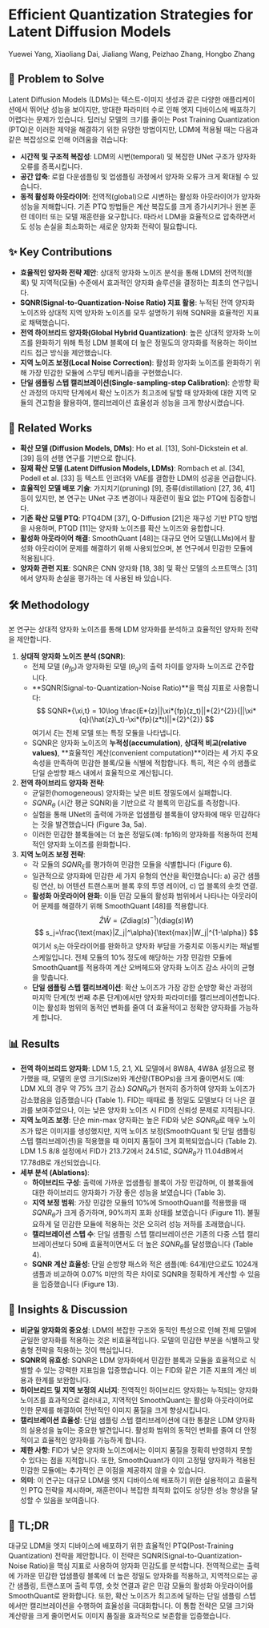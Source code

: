 # Efficient Quantization Strategies for Latent Diffusion Models

Yuewei Yang, Xiaoliang Dai, Jialiang Wang, Peizhao Zhang, Hongbo Zhang

## 🧩 Problem to Solve

Latent Diffusion Models (LDMs)는 텍스트-이미지 생성과 같은 다양한 애플리케이션에서 뛰어난 성능을 보이지만, 방대한 파라미터 수로 인해 엣지 디바이스에 배포하기 어렵다는 문제가 있습니다. 딥러닝 모델의 크기를 줄이는 Post Training Quantization (PTQ)은 이러한 제약을 해결하기 위한 유망한 방법이지만, LDM에 적용될 때는 다음과 같은 복잡성으로 인해 어려움을 겪습니다:

- **시간적 및 구조적 복잡성**: LDM의 시변(temporal) 및 복잡한 UNet 구조가 양자화 오류를 증폭시킵니다.
- **공간 압축**: 로컬 다운샘플링 및 업샘플링 과정에서 양자화 오류가 크게 확대될 수 있습니다.
- **동적 활성화 아웃라이어**: 전역적(global)으로 시변하는 활성화 아웃라이어가 양자화 성능을 저해합니다.
  기존 PTQ 방법들은 계산 복잡도를 크게 증가시키거나 원본 훈련 데이터 또는 모델 재훈련을 요구합니다. 따라서 LDM을 효율적으로 압축하면서도 성능 손실을 최소화하는 새로운 양자화 전략이 필요합니다.

## ✨ Key Contributions

- **효율적인 양자화 전략 제안**: 상대적 양자화 노이즈 분석을 통해 LDM의 전역적(블록) 및 지역적(모듈) 수준에서 효과적인 양자화 솔루션을 결정하는 최초의 연구입니다.
- **SQNR(Signal-to-Quantization-Noise Ratio) 지표 활용**: 누적된 전역 양자화 노이즈와 상대적 지역 양자화 노이즈를 모두 설명하기 위해 SQNR을 효율적인 지표로 채택했습니다.
- **전역 하이브리드 양자화(Global Hybrid Quantization)**: 높은 상대적 양자화 노이즈를 완화하기 위해 특정 LDM 블록에 더 높은 정밀도의 양자화를 적용하는 하이브리드 접근 방식을 제안했습니다.
- **지역 노이즈 보정(Local Noise Correction)**: 활성화 양자화 노이즈를 완화하기 위해 가장 민감한 모듈에 스무딩 메커니즘을 구현했습니다.
- **단일 샘플링 스텝 캘리브레이션(Single-sampling-step Calibration)**: 순방향 확산 과정의 마지막 단계에서 확산 노이즈가 최고조에 달할 때 양자화에 대한 지역 모듈의 견고함을 활용하여, 캘리브레이션 효율성과 성능을 크게 향상시켰습니다.

## 📎 Related Works

- **확산 모델 (Diffusion Models, DMs)**: Ho et al. [13], Sohl-Dickstein et al. [39] 등의 선행 연구를 기반으로 합니다.
- **잠재 확산 모델 (Latent Diffusion Models, LDMs)**: Rombach et al. [34], Podell et al. [33] 등 텍스트 인코더와 VAE를 결합한 LDM의 성공을 언급합니다.
- **효율적인 모델 배포 기술**: 가지치기(pruning) [9], 증류(distillation) [27, 36, 41] 등이 있지만, 본 연구는 UNet 구조 변경이나 재훈련이 필요 없는 PTQ에 집중합니다.
- **기존 확산 모델 PTQ**: PTQ4DM [37], Q-Diffusion [21]은 재구성 기반 PTQ 방법을 사용하며, PTQD [11]는 양자화 노이즈를 확산 노이즈와 융합합니다.
- **활성화 아웃라이어 해결**: SmoothQuant [48]는 대규모 언어 모델(LLMs)에서 활성화 아웃라이어 문제를 해결하기 위해 사용되었으며, 본 연구에서 민감한 모듈에 적용됩니다.
- **양자화 관련 지표**: SQNR은 CNN 양자화 [18, 38] 및 확산 모델의 소프트맥스 [31]에서 양자화 손실을 평가하는 데 사용된 바 있습니다.

## 🛠️ Methodology

본 연구는 상대적 양자화 노이즈를 통해 LDM 양자화를 분석하고 효율적인 양자화 전략을 제안합니다.

1. **상대적 양자화 노이즈 분석 (SQNR)**:
   - 전체 모델 ($\theta_{fp}$)과 양자화된 모델 ($\theta_{q}$)의 출력 차이를 양자화 노이즈로 간주합니다.
   - **SQNR(Signal-to-Quantization-Noise Ratio)**을 핵심 지표로 사용합니다:
     $$ SQNR*{\xi,t} = 10\log \frac{E*{z}||\xi*{fp}(z_t)||*{2}^{2}}{||\xi*{q}(\hat{z}\_t)-\xi*{fp}(z*t)||*{2}^{2}} $$
        여기서 $\xi$는 전체 모델 또는 특정 모듈을 나타냅니다.
   - SQNR은 양자화 노이즈의 **누적성(accumulation)**, **상대적 비교(relative values)**, **효율적인 계산(convenient computation)**이라는 세 가지 주요 속성을 만족하여 민감한 블록/모듈 식별에 적합합니다. 특히, 적은 수의 샘플로 단일 순방향 패스 내에서 효율적으로 계산됩니다.
2. **전역 하이브리드 양자화 전략**:
   - 균일한(homogeneous) 양자화는 낮은 비트 정밀도에서 실패합니다.
   - $SQNR_{\theta}$ (시간 평균 SQNR)을 기반으로 각 블록의 민감도를 측정합니다.
   - 실험을 통해 UNet의 출력에 가까운 업샘플링 블록들이 양자화에 매우 민감하다는 것을 발견했습니다 (Figure 3a, 5a).
   - 이러한 민감한 블록들에는 더 높은 정밀도(예: fp16)의 양자화를 적용하여 전체적인 양자화 노이즈를 완화합니다.
3. **지역 노이즈 보정 전략**:
   - 각 모듈의 $SQNR_{\xi}$를 평가하여 민감한 모듈을 식별합니다 (Figure 6).
   - 일관적으로 양자화에 민감한 세 가지 유형의 연산을 확인했습니다: a) 공간 샘플링 연산, b) 어텐션 트랜스포머 블록 후의 투영 레이어, c) 업 블록의 숏컷 연결.
   - **활성화 아웃라이어 완화**: 이들 민감 모듈의 활성화 범위에서 나타나는 아웃라이어 문제를 해결하기 위해 SmoothQuant [48]를 적용합니다.
     $$ \hat{Z}\hat{W}= (Z\text{diag}(s)^{-1})(\text{diag}(s)W) $$
        $$ s_j=\frac{\text{max}|Z_j|^\alpha}{\text{max}|W_j|^{1-\alpha}} $$
        여기서 $s_j$는 아웃라이어를 완화하고 양자화 부담을 가중치로 이동시키는 채널별 스케일입니다. 전체 모듈의 10% 정도에 해당하는 가장 민감한 모듈에 SmoothQuant를 적용하여 계산 오버헤드와 양자화 노이즈 감소 사이의 균형을 맞춥니다.
   - **단일 샘플링 스텝 캘리브레이션**: 확산 노이즈가 가장 강한 순방향 확산 과정의 마지막 단계(첫 번째 추론 단계)에서만 양자화 파라미터를 캘리브레이션합니다. 이는 활성화 범위의 동적인 변화를 줄여 더 효율적이고 정확한 양자화를 가능하게 합니다.

## 📊 Results

- **전역 하이브리드 양자화**: LDM 1.5, 2.1, XL 모델에서 8W8A, 4W8A 설정으로 평가했을 때, 모델의 운영 크기(Size)와 계산량(TBOPs)을 크게 줄이면서도 (예: LDM XL의 경우 약 75% 크기 감소) $SQNR_{\theta}$가 현저히 증가하여 양자화 노이즈가 감소했음을 입증했습니다 (Table 1). FID는 때때로 풀 정밀도 모델보다 더 나은 결과를 보여주었으나, 이는 낮은 양자화 노이즈 시 FID의 신뢰성 문제로 지적됩니다.
- **지역 노이즈 보정**: 단순 min-max 양자화는 높은 FID와 낮은 $SQNR_{\theta}$로 매우 노이즈가 많은 이미지를 생성했지만, 지역 노이즈 보정(SmoothQuant 및 단일 샘플링 스텝 캘리브레이션)을 적용했을 때 이미지 품질이 크게 회복되었습니다 (Table 2). LDM 1.5 8/8 설정에서 FID가 213.72에서 24.51로, $SQNR_{\theta}$가 11.04dB에서 17.78dB로 개선되었습니다.
- **세부 분석 (Ablations)**:
  - **하이브리드 구성**: 출력에 가까운 업샘플링 블록이 가장 민감하며, 이 블록들에 대한 하이브리드 양자화가 가장 좋은 성능을 보였습니다 (Table 3).
  - **지역 보정 범위**: 가장 민감한 모듈의 10%에 SmoothQuant를 적용했을 때 $SQNR_{\theta}$가 크게 증가하며, 90%까지 포화 상태를 보였습니다 (Figure 11). 불필요하게 덜 민감한 모듈에 적용하는 것은 오히려 성능 저하를 초래했습니다.
  - **캘리브레이션 스텝 수**: 단일 샘플링 스텝 캘리브레이션은 기존의 다중 스텝 캘리브레이션보다 50배 효율적이면서도 더 높은 $SQNR_{\theta}$를 달성했습니다 (Table 4).
  - **SQNR 계산 효율성**: 단일 순방향 패스와 적은 샘플(예: 64개)만으로도 1024개 샘플과 비교하여 0.07% 미만의 작은 차이로 SQNR을 정확하게 계산할 수 있음을 입증했습니다 (Figure 13).

## 🧠 Insights & Discussion

- **비균일 양자화의 중요성**: LDM의 복잡한 구조와 동적인 특성으로 인해 전체 모델에 균일한 양자화를 적용하는 것은 비효율적입니다. 모델의 민감한 부분을 식별하고 맞춤형 전략을 적용하는 것이 핵심입니다.
- **SQNR의 유효성**: SQNR은 LDM 양자화에서 민감한 블록과 모듈을 효율적으로 식별할 수 있는 강력한 지표임을 입증했습니다. 이는 FID와 같은 기존 지표의 계산 비용과 한계를 보완합니다.
- **하이브리드 및 지역 보정의 시너지**: 전역적인 하이브리드 양자화는 누적되는 양자화 노이즈를 효과적으로 걸러내고, 지역적인 SmoothQuant는 활성화 아웃라이어로 인한 문제를 해결하여 전반적인 이미지 품질을 크게 향상시킵니다.
- **캘리브레이션 효율성**: 단일 샘플링 스텝 캘리브레이션에 대한 통찰은 LDM 양자화의 실용성을 높이는 중요한 발견입니다. 활성화 범위의 동적인 변화를 줄여 더 안정적이고 효율적인 양자화를 가능하게 합니다.
- **제한 사항**: FID가 낮은 양자화 노이즈에서는 이미지 품질을 정확히 반영하지 못할 수 있다는 점을 지적합니다. 또한, SmoothQuant가 이미 고정밀 양자화가 적용된 민감한 모듈에는 추가적인 큰 이점을 제공하지 않을 수 있습니다.
- **의미**: 이 연구는 대규모 LDM을 엣지 디바이스에 배포하기 위한 실용적이고 효율적인 PTQ 전략을 제시하며, 재훈련이나 복잡한 최적화 없이도 상당한 성능 향상을 달성할 수 있음을 보여줍니다.

## 📌 TL;DR

대규모 LDM을 엣지 디바이스에 배포하기 위한 효율적인 PTQ(Post-Training Quantization) 전략을 제안합니다. 이 전략은 SQNR(Signal-to-Quantization-Noise Ratio)을 핵심 지표로 사용하여 양자화 민감도를 분석합니다. 전역적으로는 출력에 가까운 민감한 업샘플링 블록에 더 높은 정밀도 양자화를 적용하고, 지역적으로는 공간 샘플링, 트랜스포머 출력 투영, 숏컷 연결과 같은 민감 모듈의 활성화 아웃라이어를 SmoothQuant로 완화합니다. 또한, 확산 노이즈가 최고조에 달하는 단일 샘플링 스텝에서만 캘리브레이션을 수행하여 효율성을 극대화합니다. 이 통합 전략은 모델 크기와 계산량을 크게 줄이면서도 이미지 품질을 효과적으로 보존함을 입증했습니다.
